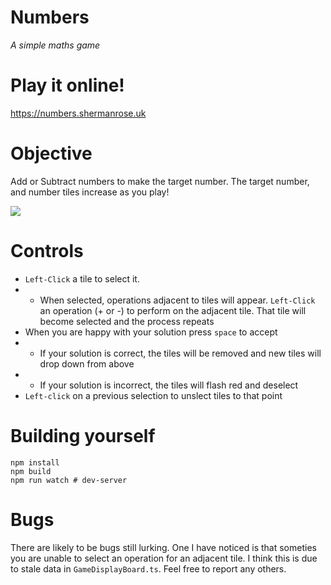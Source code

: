 # Numbers
_A simple maths game_

# Play it online!
https://numbers.shermanrose.uk

# Objective
Add or Subtract numbers to make the target number.
The target number, and number tiles increase as you play!

![](numbers_game.gif)


# Controls
* `Left-Click` a tile to select it.
* * When selected, operations adjacent to tiles will appear. `Left-Click` an operation (+ or -) to perform on the adjacent tile. That tile will become selected and the process repeats
* When you are happy with your solution press `space` to accept
* * If your solution is correct, the tiles will be removed and new tiles will drop down from above
* * If your solution is incorrect, the tiles will flash red and deselect
* `Left-click` on a previous selection to unslect tiles to that point

# Building yourself 
```
npm install
npm build
npm run watch # dev-server
```

# Bugs 
There are likely to be bugs still lurking. One I have noticed is that someties you are unable to select an operation for an adjacent tile. I think this is due to stale data in `GameDisplayBoard.ts`. Feel free to report any others.